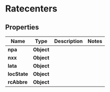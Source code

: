 

# Ratecenters


## Properties

| Name | Type | Description | Notes |
|------------ | ------------- | ------------- | -------------|
|**npa** | **Object** |  |  |
|**nxx** | **Object** |  |  |
|**lata** | **Object** |  |  |
|**locState** | **Object** |  |  |
|**rcAbbre** | **Object** |  |  |




